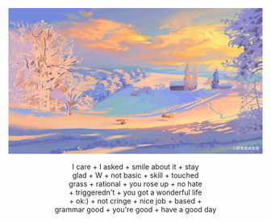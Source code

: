 <p align="center" width="100%">
  <img src="https://raw.githubusercontent.com/yawkar/yawkar/main/media/2ec62fd8bdd9ac88be7f6f60794d40b0.jpg" />
</p>
<p align="center">
  I care + I asked + smile about it + stay<br>
  glad + W + not basic + skill + touched<br>
  grass + rational + you rose up + no hate<br>
  + triggeredn't + you got a wonderful life<br>
  + ok:) + not cringe + nice job + based +<br>
  grammar good + you're good + have a good day
</p>
